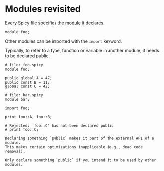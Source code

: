 # Modules revisited

Every Spicy file specifies the
[module](https://docs.zeek.org/projects/spicy/en/latest/programming/language/modules.html)
it declares.

```spicy
module foo;
```

Other modules can be imported with the [`import`
keyword](https://docs.zeek.org/projects/spicy/en/latest/programming/language/statements.html#import).

Typically, to refer to a type, function or variable in another module, it needs
to be declared public.

```spicy
# file: foo.spicy
module foo;

public global A = 47;
public const B = 11;
global const C = 42;
```

```spicy
# file: bar.spicy
module bar;

import foo;

print foo::A, foo::B;

# Rejected: 'foo::C' has not been declared public
# print foo::C;
```

```admonish hint
Declaring something `public` makes it part of the external API of a module.
This makes certain optimizations inapplicable (e.g., dead code removal).

Only declare something `public` if you intend it to be used by other modules.
```
